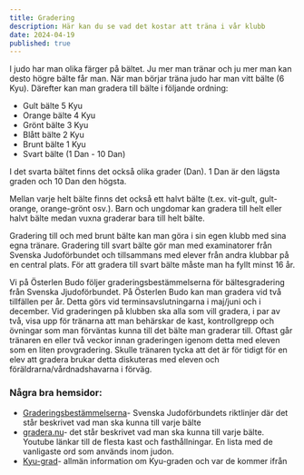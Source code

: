 ```yaml
---
title: Gradering
description: Här kan du se vad det kostar att träna i vår klubb
date: 2024-04-19
published: true
---
```


I judo har man olika färger på bältet. Ju mer man tränar och ju mer man kan desto högre bälte får man. När man börjar träna judo har man vitt bälte (6 Kyu). Därefter kan man gradera till bälte i följande ordning:

- Gult bälte 5 Kyu
- Orange bälte 4 Kyu
- Grönt bälte 3 Kyu
- Blått bälte 2 Kyu
- Brunt bälte 1 Kyu
- Svart bälte (1 Dan - 10 Dan)

I det svarta bältet finns det också olika grader (Dan). 1 Dan är den lägsta graden och 10 Dan den högsta.

Mellan varje helt bälte finns det också ett halvt bälte (t.ex. vit-gult, gult-orange, orange-grönt osv.). Barn och ungdomar kan gradera till helt eller halvt bälte medan vuxna graderar bara till helt bälte.

Gradering till och med brunt bälte kan man göra i sin egen klubb med sina egna tränare. Gradering till svart bälte gör man med examinatorer från Svenska Judoförbundet och tillsammans med elever från andra klubbar på en central plats. För att gradera till svart bälte måste man ha fyllt minst 16 år.

Vi på Österlen Budo följer graderingsbestämmelserna för bältesgradering från Svenska Jjudoförbundet. På Österlen Budo kan man gradera vid två tillfällen per år. Detta görs vid terminsavslutningarna i maj/juni och i december. Vid graderingen på klubben ska alla som vill gradera, i par av två, visa upp för tränarna att man behärskar de kast, kontrollgrepp och övningar som man förväntas kunna till det bälte man graderar till. Oftast går tränaren en eller två veckor innan graderingen igenom detta med eleven som en liten provgradering. Skulle tränaren tycka att det är för tidigt för en elev att gradera brukar detta diskuteras med eleven och föräldrarna/vårdnadshavarna i förväg.

### Några bra hemsidor:

- [Graderingsbestämmelserna](https://drive.google.com/drive/folders/0B-VmgzDTzgdRMWVnSkI1emdlY0k)- Svenska Judoförbundets riktlinjer där det står beskrivet vad man ska kunna till varje bälte
- [gradera.nu](https://gradera.nu)- det står beskrivet vad man ska kunna till varje bälte. Youtube länkar till de flesta kast och fasthållningar. En lista med de vanligaste ord som används inom judon.
- [Kyu-grad](https://sv.wikipedia.org/wiki/Kyugrad)- allmän information om Kyu-graden och var de kommer ifrån
